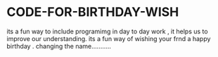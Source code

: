 # CODE-FOR-BIRTHDAY-WISH
its a fun way to include programimg in day to day work , it helps us to improve our understanding.
its a fun way of wishing your frnd a happy birthday .
changing the name...........

